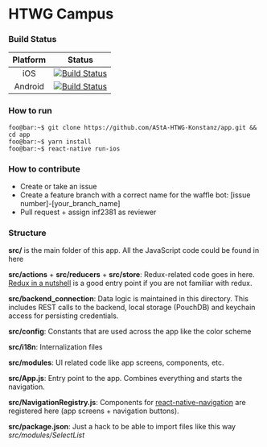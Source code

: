 # HTWG Campus


### Build Status
| Platform        | Status
| :-------------: |:-------------:|
| iOS | [![Build Status](https://www.bitrise.io/app/5b25008a467b84d6/status.svg?token=6FZURaNjsCmi0B_Ob__kHQ&branch=development)](https://www.bitrise.io/app/5b25008a467b84d6) |
| Android | [![Build Status](https://www.bitrise.io/app/b2be1d3084b125ce/status.svg?token=9ouF8_DIyVRZqdskwkZoww&branch=development)](https://www.bitrise.io/app/b2be1d3084b125ce)      |


### How to run
```console
foo@bar:~$ git clone https://github.com/AStA-HTWG-Konstanz/app.git && cd app
foo@bar:~$ yarn install
foo@bar:~$ react-native run-ios
```

### How to contribute
- Create or take an issue
- Create a feature branch with a correct name for the waffle bot: [issue number]-[your_branch_name]
- Pull request + assign inf2381 as reviewer

### Structure
**src/** is the main folder of this app. All the JavaScript code could be found in here

**src/actions** + **src/reducers** + **src/store**: Redux-related code goes in here. [Redux in a nutshell](https://medium.com/@allen.chinazor/redux-in-a-nutshell-1f96fb9b1fd) is a good entry point if you are not familiar with redux.

**src/backend_connection**: Data logic is maintained in this directory. This includes REST calls to the backend, local storage (PouchDB) and keychain access for persisting credentials.

**src/config**: Constants that are used across the app like the color scheme

**src/i18n**: Internalization files

**src/modules**: UI related code like app screens, components, etc.

**src/App.js**: Entry point to the app. Combines everything and starts the navigation.

**src/NavigationRegistry.js**: Components for [react-native-navigation](https://github.com/wix/react-native-navigation) are registered here (app screens + navigation buttons).

**src/package.json**: Just a hack to be able to import files like this way *src/modules/SelectList*